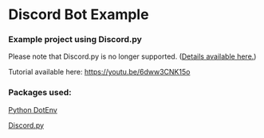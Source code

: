 # Discord Bot Example
### Example project using Discord.py
Please note that Discord.py is no longer supported. ([Details available here.](https://github.com/HelioNetworks/Discord-Bot-Example/issues/1))

Tutorial available here: https://youtu.be/6dww3CNK15o

### Packages used:

[Python DotEnv](https://github.com/theskumar/python-dotenv)

[Discord.py](https://github.com/Rapptz/discord.py)
